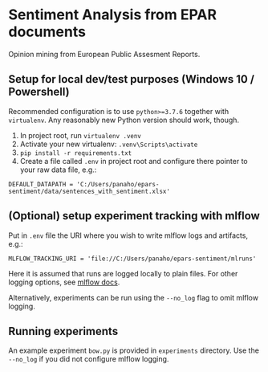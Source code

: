 # Sentiment Analysis from EPAR documents

Opinion mining from European Public Assesment Reports.

## Setup for local dev/test purposes (Windows 10 / Powershell)

Recommended configuration is to use ```python>=3.7.6``` together with ```virtualenv```. Any reasonably new Python version should work, though.

1. In project root, run ```virtualenv .venv```
2. Activate your new virtualenv: ```.venv\Scripts\activate```
3. ```pip install -r requirements.txt```
4. Create a file called `.env` in project root and configure there pointer to your raw data file, e.g.:

```DEFAULT_DATAPATH = 'C:/Users/panaho/epars-sentiment/data/sentences_with_sentiment.xlsx'```

## (Optional) setup experiment tracking with mlflow

Put in ```.env``` file the URI where you wish to write mlflow logs and artifacts, e.g.:

```MLFLOW_TRACKING_URI = 'file://C:/Users/panaho/epars-sentiment/mlruns'```

Here it is assumed that runs are logged locally to plain files. For other logging options, see <a href='https://mlflow.org/docs/latest/tracking.html#where-runs-are-recorded'>mlflow docs</a>.

Alternatively, experiments can be run using the ```--no_log``` flag to omit mlflow logging.

## Running experiments

An example experiment ```bow.py``` is provided in ```experiments``` directory. Use the ```--no_log``` if you did not configure mlflow logging.
